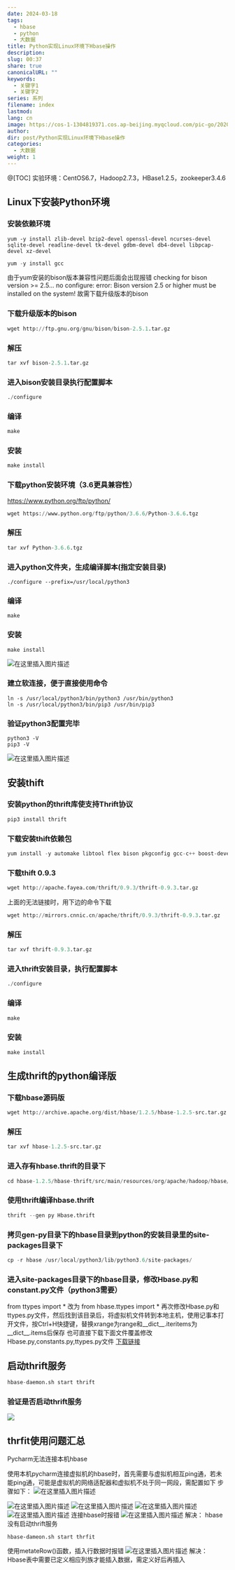 ```yaml
---
date: 2024-03-18
tags:
  - hbase
  - python
  - 大数据
title: Python实现Linux环境下Hbase操作
description: 
slug: 00:37
share: true
canonicalURL: ""
keywords:
  - 关键字1
  - 关键字2
series: 系列
filename: index
lastmod: 
lang: cn
image: https://cos-1-1304819371.cos.ap-beijing.myqcloud.com/pic-go/20201101154435722.png?imageSlim
author: 
dir: post/Python实现Linux环境下Hbase操作
categories:
  - 大数据
weight: 1
---
```


@[TOC]
实验环境：CentOS6.7，Hadoop2.7.3，HBase1.2.5，zookeeper3.4.6
## Linux下安装Python环境

### 安装依赖环境

```
yum -y install zlib-devel bzip2-devel openssl-devel ncurses-devel sqlite-devel readline-devel tk-devel gdbm-devel db4-devel libpcap-devel xz-devel
```

```python
yum -y install gcc
```
由于yum安装的bison版本兼容性问题后面会出现报错
checking for bison version >= 2.5... no
configure: error: Bison version 2.5 or higher must be installed on the system!
故需下载升级版本的bison
### 下载升级版本的bison

```python
wget http://ftp.gnu.org/gnu/bison/bison-2.5.1.tar.gz
```

### 解压

```python
tar xvf bison-2.5.1.tar.gz
```

### 进入bison安装目录执行配置脚本

```python
./configure
```

### 编译

```python
make
```

### 安装

```python
make install
```

### 下载python安装环境（3.6更具兼容性）
https://www.python.org/ftp/python/
```python
wget https://www.python.org/ftp/python/3.6.6/Python-3.6.6.tgz
```

### 解压

```python
tar xvf Python-3.6.6.tgz
```

### 进入python文件夹，生成编译脚本(指定安装目录)

```
./configure --prefix=/usr/local/python3  
```

### 编译

```
make
```

### 安装

```
make install
```

![在这里插入图片描述](https://img-blog.csdnimg.cn/20201029184038434.png?x-oss-process=image/watermark,type_ZmFuZ3poZW5naGVpdGk,shadow_10,text_aHR0cHM6Ly9ibG9nLmNzZG4ubmV0L2ZseWluZ193aGFsZTE=,size_16,color_FFFFFF,t_70#pic_center)

### 建立软连接，便于直接使用命令

```
ln -s /usr/local/python3/bin/python3 /usr/bin/python3
ln -s /usr/local/python3/bin/pip3 /usr/bin/pip3
```

### 验证python3配置完毕

```
python3 -V
pip3 -V
```

![在这里插入图片描述](https://img-blog.csdnimg.cn/20201029190525697.png#pic_center)

## 安装thift

### 安装python的thrift库使支持Thrift协议

```python
pip3 install thrift
```

### 下载安装thift依赖包

```python
yum install -y automake libtool flex bison pkgconfig gcc-c++ boost-devel libevent-devel zlib-devel python-devel ruby-devel openssl-devel
```

### 下载thift 0.9.3

```python
wget http://apache.fayea.com/thrift/0.9.3/thrift-0.9.3.tar.gz
```
上面的无法链接时，用下边的命令下载
```python
wget http://mirrors.cnnic.cn/apache/thrift/0.9.3/thrift-0.9.3.tar.gz
```

### 解压

```python
tar xvf thrift-0.9.3.tar.gz
```

### 进入thrift安装目录，执行配置脚本

```python
./configure
```

### 编译

```python
make
```

### 安装

```python
make install
```

## 生成thrift的python编译版

### 下载hbase源码版

```python
wget http://archive.apache.org/dist/hbase/1.2.5/hbase-1.2.5-src.tar.gz
```

### 解压

```python
tar xvf hbase-1.2.5-src.tar.gz
```

### 进入存有hbase.thrift的目录下

```python
cd hbase-1.2.5/hbase-thrift/src/main/resources/org/apache/hadoop/hbase/thrift/
```

### 使用thrift编译hbase.thrift

```python
thrift --gen py Hbase.thrift
```

### 拷贝gen-py目录下的hbase目录到python的安装目录里的site-packages目录下

```python
cp -r hbase /usr/local/python3/lib/python3.6/site-packages/
```

### 进入site-packages目录下的hbase目录，修改Hbase.py和constant.py文件（python3需要）

from ttypes import *
改为
from hbase.ttypes import *
再次修改Hbase.py和ttypes.py文件，然后找到该目录后，将虚拟机文件转到本地主机，使用记事本打开文件，按Ctrl+H快捷键，替换xrange为range和__dict__.iteritems为__dict__.items后保存
也可直接下载下面文件覆盖修改Hbase.py,constants.py,ttypes.py文件
[下载链接](https://download.csdn.net/download/flying_whale1/13081805)

## 启动thrift服务

```python
hbase-daemon.sh start thrift
```

### 验证是否启动thrift服务

![](https://cos-1-1304819371.cos.ap-beijing.myqcloud.com/pic-go/20201101154435722.png?imageSlim)


## thrfit使用问题汇总

Pycharm无法连接本机hbase

使用本机pycharm连接虚拟机的hbase时，首先需要与虚拟机相互ping通，若未能ping通，可能是虚拟机的网络适配器和虚拟机不处于同一网段，需配置如下
步骤如下：
![在这里插入图片描述](https://img-blog.csdnimg.cn/20201101150747697.png#pic_center)

![在这里插入图片描述](https://img-blog.csdnimg.cn/20201101150634125.png?x-oss-process=image/watermark,type_ZmFuZ3poZW5naGVpdGk,shadow_10,text_aHR0cHM6Ly9ibG9nLmNzZG4ubmV0L2ZseWluZ193aGFsZTE=,size_16,color_FFFFFF,t_70#pic_center)
![在这里插入图片描述](https://img-blog.csdnimg.cn/20201101150845991.png?x-oss-process=image/watermark,type_ZmFuZ3poZW5naGVpdGk,shadow_10,text_aHR0cHM6Ly9ibG9nLmNzZG4ubmV0L2ZseWluZ193aGFsZTE=,size_16,color_FFFFFF,t_70#pic_center)
![在这里插入图片描述](https://img-blog.csdnimg.cn/20201101150919558.png?x-oss-process=image/watermark,type_ZmFuZ3poZW5naGVpdGk,shadow_10,text_aHR0cHM6Ly9ibG9nLmNzZG4ubmV0L2ZseWluZ193aGFsZTE=,size_16,color_FFFFFF,t_70#pic_center)
![在这里插入图片描述](https://img-blog.csdnimg.cn/20201101151047584.png?x-oss-process=image/watermark,type_ZmFuZ3poZW5naGVpdGk,shadow_10,text_aHR0cHM6Ly9ibG9nLmNzZG4ubmV0L2ZseWluZ193aGFsZTE=,size_16,color_FFFFFF,t_70#pic_center)
连接hbase时报错
![在这里插入图片描述](https://img-blog.csdnimg.cn/20201101234605391.png?x-oss-process=image/watermark,type_ZmFuZ3poZW5naGVpdGk,shadow_10,text_aHR0cHM6Ly9ibG9nLmNzZG4ubmV0L2ZseWluZ193aGFsZTE=,size_16,color_FFFFFF,t_70#pic_center)
解决：
hbase没有启动thrift服务

```
hbase-dameon.sh start thrfit
```


使用metateRow()函数，插入行数据时报错
![在这里插入图片描述](https://img-blog.csdnimg.cn/20201101234327285.png?x-oss-process=image/watermark,type_ZmFuZ3poZW5naGVpdGk,shadow_10,text_aHR0cHM6Ly9ibG9nLmNzZG4ubmV0L2ZseWluZ193aGFsZTE=,size_16,color_FFFFFF,t_70#pic_center)
解决：
Hbase表中需要已定义相应列族才能插入数据，需定义好后再插入



